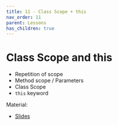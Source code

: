 ```yaml
---
title: 11 - Class Scope + this
nav_order: 11
parent: Lessons
has_children: true
---
```


# Class Scope and this

- Repetition of scope
- Method scope / Parameters
- Class Scope
- `this` keyword

Material:
- [Slides](https://drive.google.com/open?id=1lhI3b7NsllHZxdo_jsa3D8SFG-M4GrIMqDabztrP3Zc)
